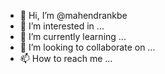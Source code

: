 - 👋 Hi, I’m @mahendrankbe
- 👀 I’m interested in ...
- 🌱 I’m currently learning ...
- 💞️ I’m looking to collaborate on ...
- 📫 How to reach me ...

<!---
mahendrankbe/mahendrankbe is a ✨ special ✨ repository because its `README.md` (this file) appears on your GitHub profile.
You can click the Preview link to take a look at your changes.
--->
